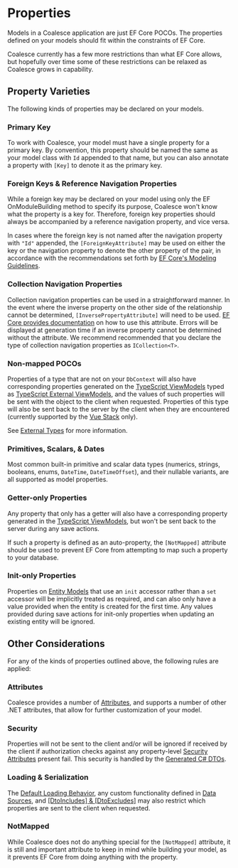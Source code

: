 
# Properties

Models in a Coalesce application are just EF Core POCOs. The properties defined on your models should fit within the constraints of EF Core.

Coalesce currently has a few more restrictions than what EF Core allows, but hopefully over time some of these restrictions can be relaxed as Coalesce grows in capability.

## Property Varieties

The following kinds of properties may be declared on your models.

### Primary Key
To work with Coalesce, your model must have a single property for a primary key. By convention, this property should be named the same as your model class with `Id` appended to that name, but you can also annotate a property with `[Key]` to denote it as the primary key.

### Foreign Keys & Reference Navigation Properties
While a foreign key may be declared on your model using only the EF OnModuleBuilding method to specify its purpose, Coalesce won't know what the property is a key for. Therefore, foreign key properties should always be accompanied by a reference navigation property, and vice versa.

In cases where the foreign key is not named after the navigation property with `"Id"` appended, the `[ForeignKeyAttribute]` may be used on either the key or the navigation property to denote the other property of the pair, in accordance with the recommendations set forth by [EF Core's Modeling Guidelines](https://docs.microsoft.com/en-us/ef/core/modeling/relationships?tabs=data-annotations#manual-configuration).

### Collection Navigation Properties
Collection navigation properties can be used in a straightforward manner. In the event where the inverse property on the other side of the relationship cannot be determined, `[InversePropertyAttribute]` will need to be used. [EF Core provides documentation](https://docs.microsoft.com/en-us/ef/core/modeling/relationships?tabs=data-annotations#manual-configuration) on how to use this attribute. Errors will be displayed at generation time if an inverse property cannot be determined without the attribute. We recommend recommended that you declare the type of collection navigation properties as `ICollection<T>`.

### Non-mapped POCOs
Properties of a type that are not on your `DbContext` will also have corresponding properties generated on the [TypeScript ViewModels](/stacks/disambiguation/view-model.md) typed as [TypeScript External ViewModels](/stacks/disambiguation/external-view-model.md), and the values of such properties will be sent with the object to the client when requested. Properties of this type will also be sent back to the server by the client when they are encountered (currently supported by the [Vue Stack](/stacks/vue/overview.md) only).

See [External Types](/modeling/model-types/external-types.md) for more information.

### Primitives, Scalars, & Dates
Most common built-in primitive and scalar data types (numerics, strings, booleans, enums, `DateTime`, `DateTimeOffset`), and their nullable variants, are all supported as model properties.

### Getter-only Properties
Any property that only has a getter will also have a corresponding property generated in the [TypeScript ViewModels](/stacks/disambiguation/view-model.md), but won't be sent back to the server during any save actions.

If such a property is defined as an auto-property, the `[NotMapped]` attribute should be used to prevent EF Core from attempting to map such a property to your database.

### Init-only Properties
Properties on [Entity Models](/modeling/model-types/entities.md) that use an `init` accessor rather than a `set` accessor will be implicitly treated as required, and can also only have a value provided when the entity is created for the first time. Any values provided during save actions for init-only properties when updating an existing entity will be ignored.



## Other Considerations

For any of the kinds of properties outlined above, the following rules are applied:

### Attributes
Coalesce provides a number of [Attributes](/modeling/model-components/attributes.md), and supports a number of other .NET attributes, that allow for further customization of your model.

### Security
Properties will not be sent to the client and/or will be ignored if received by the client if authorization checks against any property-level [Security Attributes](/modeling/model-components/attributes/security-attribute.md) present fail. This security is handled by the [Generated C# DTOs](/stacks/agnostic/dtos.md).

### Loading & Serialization
The [Default Loading Behavior](/modeling/model-components/data-sources.md#default-loading-behavior), any custom functionality defined in [Data Sources](/modeling/model-components/data-sources.md), and [[DtoIncludes] & [DtoExcludes]](/modeling/model-components/attributes/dto-includes-excludes.md) may also restrict which properties are sent to the client when requested.

### NotMapped
While Coalesce does not do anything special for the `[NotMapped]` attribute, it is still and important attribute to keep in mind while building your model, as it prevents EF Core from doing anything with the property.